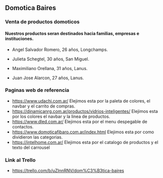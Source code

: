 ## **Domotica Baires**

### Venta de productos domoticos 

#### Nuestros productos seran destinados hacia familias, empresas e instituciones.

- Angel Salvador Romero, 26 años, Longchamps.

- Julieta Schegtel, 30 años, San Miguel.

- Maximiliano Orellana, 31 años, Lanus.

- Juan Jose Alarcon, 27 años, Lanus.


### Paginas web de referencia 

- https://www.udachi.com.ar/ Elejimos esta por la paleta de colores, el navbar y el carrito de compras.
- https://dinamicanrg.com.ar/productos/vidrios-inteligentes/ Elejimos esta por los colores el navbar y la linea de productos.
- https://www.dled.com.ar/  Elejimos esta por el menu despegable de contactos.
- https://www.domoticafibaro.com.ar/index.html Elejimos esta por como dividieron las categorias.
- https://intelhome.com.ar/ Elejimos esta por el catalogo de productos y el texto del carrousel  


### Link al Trello
- https://trello.com/b/uZInnRNV/dom%C3%B3tica-baires